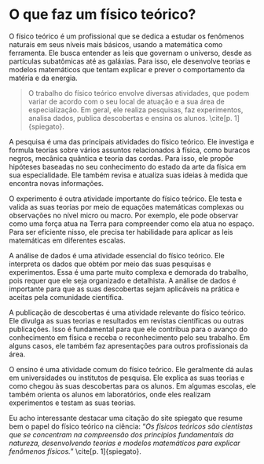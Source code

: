 # O que faz um físico teórico?

O físico teórico é um profissional que se dedica a estudar os fenômenos naturais em seus níveis mais básicos, usando a matemática como ferramenta. Ele busca entender as leis que governam o universo, desde as partículas subatômicas até as galáxias. Para isso, ele desenvolve teorias e modelos matemáticos que tentam explicar e prever o comportamento da matéria e da energia.

 > O trabalho do físico teórico envolve diversas atividades, que podem variar de acordo com o seu local de atuação e a sua área de especialização. Em geral, ele realiza pesquisas, faz experimentos, analisa dados, publica descobertas e ensina os alunos. \cite[p. 1]{spiegato}.

A pesquisa é uma das principais atividades do físico teórico. Ele investiga e formula teorias sobre vários assuntos relacionados à física, como buracos negros, mecânica quântica e teoria das cordas. Para isso, ele propõe hipóteses baseadas no seu conhecimento do estado da arte da física em sua especialidade. Ele também revisa e atualiza suas ideias à medida que encontra novas informações.

O experimento é outra atividade importante do físico teórico. Ele testa e valida as suas teorias por meio de equações matemáticas complexas ou observações no nível micro ou macro. Por exemplo, ele pode observar como uma força atua na Terra para compreender como ela atua no espaço. Para ser eficiente nisso, ele precisa ter habilidade para aplicar as leis matemáticas em diferentes escalas.

A análise de dados é uma atividade essencial do físico teórico. Ele interpreta os dados que obtém por meio das suas pesquisas e experimentos. Essa é uma parte muito complexa e demorada do trabalho, pois requer que ele seja organizado e detalhista. A análise de dados é importante para que as suas descobertas sejam aplicáveis na prática e aceitas pela comunidade científica.

A publicação de descobertas é uma atividade relevante do físico teórico. Ele divulga as suas teorias e resultados em revistas científicas ou outras publicações. Isso é fundamental para que ele contribua para o avanço do conhecimento em física e receba o reconhecimento pelo seu trabalho. Em alguns casos, ele também faz apresentações para outros profissionais da área.

O ensino é uma atividade comum do físico teórico. Ele geralmente dá aulas em universidades ou institutos de pesquisa. Ele explica as suas teorias e como chegou às suas descobertas para os alunos. Em algumas escolas, ele também orienta os alunos em laboratórios, onde eles realizam experimentos e testam as suas teorias.

Eu acho interessante destacar uma citação do site spiegato que resume bem o papel do físico teórico na ciência: “*Os físicos teóricos são cientistas que se concentram na compreensão dos princípios fundamentais da natureza, desenvolvendo teorias e modelos matemáticos para explicar fenômenos físicos.*” \cite[p. 1]{spiegato}.
